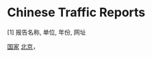 # Chinese Traffic Reports



[1] 报告名称, 单位, 年份, 网址

[国家](Reports/Beijing/Beijing.md)
[北京](Reports/Beijing/Beijing.md)，

